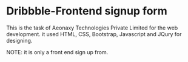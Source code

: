 # Dribbble-Frontend signup form

This is the task of Aeonaxy Technologies Private Limited for the web development. 
it used HTML, CSS, Bootstrap, Javascript and JQury for designing.

NOTE: it is only a front end sign up from. 